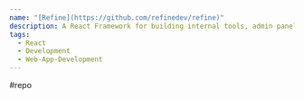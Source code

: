 ```yaml
---
name: "[Refine](https://github.com/refinedev/refine)"
description: A React Framework for building internal tools, admin panels, dashboards & B2B apps with unmatched flexibility.
tags:
  - React
  - Development
  - Web-App-Development
---
```

#repo